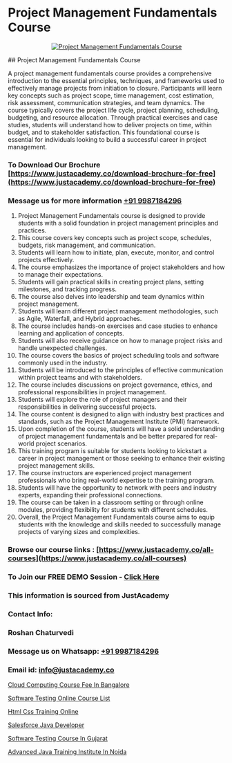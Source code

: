 # Project Management Fundamentals Course

<p align="center">
  <a href="https://justacademy.co/course-detail/pmp-certification-training">
    <img src="https://justacademy.co/storage2/course_image/1709713463_course_image.webp" alt="Project Management Fundamentals Course">
  </a>
</p>
## Project Management Fundamentals Course

A project management fundamentals course provides a comprehensive introduction to the essential principles, techniques, and frameworks used to effectively manage projects from initiation to closure. Participants will learn key concepts such as project scope, time management, cost estimation, risk assessment, communication strategies, and team dynamics. The course typically covers the project life cycle, project planning, scheduling, budgeting, and resource allocation. Through practical exercises and case studies, students will understand how to deliver projects on time, within budget, and to stakeholder satisfaction. This foundational course is essential for individuals looking to build a successful career in project management.
### To Download Our Brochure [https://www.justacademy.co/download-brochure-for-free](https://www.justacademy.co/download-brochure-for-free)
### Message us for more information [+91 9987184296](https://api.whatsapp.com/send?phone=919987184296)
1) Project Management Fundamentals course is designed to provide students with a solid foundation in project management principles and practices.
2) This course covers key concepts such as project scope, schedules, budgets, risk management, and communication.
3) Students will learn how to initiate, plan, execute, monitor, and control projects effectively.
4) The course emphasizes the importance of project stakeholders and how to manage their expectations.
5) Students will gain practical skills in creating project plans, setting milestones, and tracking progress.
6) The course also delves into leadership and team dynamics within project management.
7) Students will learn different project management methodologies, such as Agile, Waterfall, and Hybrid approaches.
8) The course includes hands-on exercises and case studies to enhance learning and application of concepts.
9) Students will also receive guidance on how to manage project risks and handle unexpected challenges.
10) The course covers the basics of project scheduling tools and software commonly used in the industry.
11) Students will be introduced to the principles of effective communication within project teams and with stakeholders.
12) The course includes discussions on project governance, ethics, and professional responsibilities in project management.
13) Students will explore the role of project managers and their responsibilities in delivering successful projects.
14) The course content is designed to align with industry best practices and standards, such as the Project Management Institute (PMI) framework.
15) Upon completion of the course, students will have a solid understanding of project management fundamentals and be better prepared for real-world project scenarios.
16) This training program is suitable for students looking to kickstart a career in project management or those seeking to enhance their existing project management skills.
17) The course instructors are experienced project management professionals who bring real-world expertise to the training program.
18) Students will have the opportunity to network with peers and industry experts, expanding their professional connections.
19) The course can be taken in a classroom setting or through online modules, providing flexibility for students with different schedules.
20) Overall, the Project Management Fundamentals course aims to equip students with the knowledge and skills needed to successfully manage projects of varying sizes and complexities.

### Browse our course links : [https://www.justacademy.co/all-courses](https://www.justacademy.co/all-courses) 
### To Join our FREE DEMO Session - [Click Here](https://www.justacademy.co/register-for-course-demo)


### This information is sourced from JustAcademy
### Contact Info:
### Roshan Chaturvedi
### Message us on Whatsapp: [+91 9987184296](https://api.whatsapp.com/send?phone=919987184296)
### Email id: [info@justacademy.co](mailto:info@justacademy.co)
                
[Cloud Computing Course Fee In Bangalore](https://www.linkedin.com/pulse/cloud-computing-course-fee-bangalore-justacademy-beangaluru-3kilc?trackingId=Ic621Hw2KrlG6QHKFtyLqA%3D%3D&lipi=urn%3Ali%3Apage%3Ad_flagship3_company_admin%3B2qwrzgiWQzeuI91QF0QA9w%3D%3D)

[Software Testing Online Course List](https://www.linkedin.com/pulse/software-testing-online-course-list-justacademy-houston-gdcff?trackingId=8Fujwxzu4udKaDVKAMfp7A%3D%3D&lipi=urn%3Ali%3Apage%3Ad_flagship3_company_admin%3BoeW%2FtgxJQVmhV5nxk7B2LA%3D%3D)

[Html Css Training Online](https://medium.com/@AkashSingh2052/html-css-training-online-e8e85efbf545)

[Salesforce Java Developer](https://medium.com/@akanshapatil/salesforce-java-developer-403024ac2f65)

[Software Testing Course In Gujarat](https://justacademyin.github.io/justacademy/software-testing-course-in-gujarat)

[Advanced Java Training Institute In Noida](https://justacademyin.github.io/justacademy/advanced-java-training-institute-in-noida)

